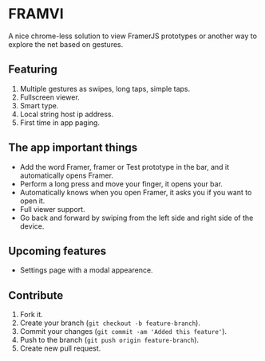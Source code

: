 # FRAMVI

A nice chrome-less solution to view FramerJS prototypes or another way to explore the net based on gestures.

## Featuring

1. Multiple gestures as swipes, long taps, simple taps.
2. Fullscreen viewer.
3. Smart type.
4. Local string host ip address.
5. First time in app paging.

## The app important things

- Add the word Framer, framer or Test prototype in the bar, and it automatically opens Framer.
- Perform a long press and move your finger, it opens your bar.
- Automatically knows when you open Framer, it asks you if you want to open it.
- Full viewer support.
- Go back and forward by swiping from the left side and right side of the device.

## Upcoming features

- Settings page with a modal appearence.

## Contribute

1. Fork it.
2. Create your branch (`git checkout -b feature-branch`).
3. Commit your changes (`git commit -am 'Added this feature'`).
4. Push to the branch (`git push origin feature-branch`).
5. Create new pull request.
